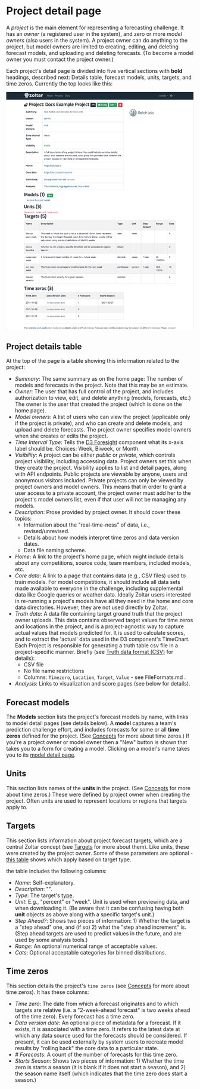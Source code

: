 # Project detail page

A *project* is the main element for representing a forecasting challenge. It has an *owner* (a registered user in the system), and zero or more *model owners* (also users in the system). A project owner can do anything to the project, but model owners are limited to creating, editing, and deleting forecast models, and uploading and deleting forecasts. (To become a model owner you must contact the project owner.)

Each project's detail page is divided into five vertical sections with **bold** headings, described next: Details table, forecast models, units, targets, and time zeros. Currently the top looks like this:

![Project detail page](img/project-detail-page.png "Project detail page")


## Project details table

At the top of the page is a table showing this information related to the project:

- *Summary*: The same summary as on the home page: The number of models and forecasts in the project. Note that this may be an estimate.
- *Owner*: The user that has full control of the project, and includes authorization to view, edit, and delete anything (models, forecasts, etc.) The owner is the user that created the project (which is done on the home page).
- *Model owners*: A list of users who can view the project (applicable only if the project is private), and who can create and delete models, and upload and delete forecasts. The project owner specifies model owners when she creates or edits the project.
- *Time Interval Type*: Tells the [D3 Foresight](https://github.com/reichlab/d3-foresight) component what its x-axis label should be. Choices: Week, Biweek, or Month.
- *Visibility*: A project can be either _public_ or _private_, which controls project visibility, including accessing data. Project owners set this when they create the project. Visibility applies to list and detail pages, along with API endpoints. Public projects are viewable by anyone, users and anonymous visitors included. Private projects can only be viewed by project owners and model owners. This means that in order to grant a user access to a private account, the project owner must add her to the project's model owners list, even if that user will not be managing any models.
- *Description*: Prose provided by project owner. It should cover these topics:
    - Information about the "real-time-ness" of data, i.e., revised/unrevised.
    - Details about how models interpret time zeros and data version dates.
    - Data file naming scheme.
- *Home*: A link to the project's home page, which might include details about any competitions, source code, team members, included models, etc.
- *Core data*: A link to a page that contains data (e.g., CSV files) used to train models. For model competitions, it should include all data sets made available to everyone in the challenge, including supplemental data like Google queries or weather data. Ideally Zoltar users interested in re-running a project's models have all they need in the home and core data directories. However, they are not used directly by Zoltar.
- *Truth data*: A data file containing target ground truth that the project owner uploads. This data contains observed target values for time zeros and locations in the project, and is a project-agnostic way to capture actual values that models predicted for. It is used to calculate scores, and to extract the 'actual' data used in the D3 component's TimeChart. Each Project is responsible for generating a truth table csv file in a project-specific manner. Briefly (see [Truth data format (CSV)](FileFormats.md#truth-data-format-csv) for details):
    - CSV file
    - No file name restrictions
    - Columns: `Timezero`, `Location`, `Target`, `Value` - see FileFormats.md .
- *Analysis*: Links to visualization and score pages (see below for details).


## Forecast models

The **Models** section lists the project's forecast models by name, with links to model detail pages (see details below). A **model** captures a team's prediction challenge effort, and includes forecasts for some or all **time zeros** defined for the project. (See [Concepts](Concepts.md) for more about time zeros.) If you're a project owner or model owner then a "New" button is shown that takes you to a form for creating a model. Clicking on a model's name takes you to its [model detail page](ModelDetailPage.md).


## Units

This section lists names of the **units** in the project. (See [Concepts](Concepts.md) for more about time zeros.) These were defined by project owner when creating the project. Often units are used to represent locations or regions that targets apply to.


## Targets

This section lists information about project forecast targets, which are a central Zoltar concept (see [Targets](Targets.md) for more about them). Like units, these were created by the project owner. Some of these parameters are optional - [this table](xx#summary-of-allowed-optional-and-required-parameters-by-target-type) shows which apply based on target type.

the table includes the following columns:

- *Name*: Self-explanatory.
- *Description*: "".
- *Type*: The target's [type](Targets.md#target-types).
- *Unit*: E.g., "percent" or "week". Unit is used when previewing data, and when downloading it. (Be aware that it can be confusing having both **unit** objects as above along with a specific target's unit.)
- *Step Ahead?*: Shows two pieces of information: 1) Whether the target is a "step ahead" one, and (if so) 2) what the "step ahead increment" is. (Step ahead targets are used to predict values in the future, and are used by some analysis tools.)
- *Range*: An optional numerical range of acceptable values.
- *Cats*: Optional acceptable categories for binned distributions.


## Time zeros

This section details the project's `time zeros` (see [Concepts](Concepts.md) for more about time zeros). It has these columns:

- *Time zero*: The date from which a forecast originates and to which targets are relative (i.e. a "2-week-ahead forecast" is two weeks ahead of the time zero). Every forecast has a time zero.
- *Data version date*: An optional piece of metadata for a forecast. If it exists, it is associated with a time zero. It refers to the latest date at which any data source used for the forecasts should be considered. If present, it can be used externally by system users to recreate model results by "rolling back" the core data to a particular state.
- *# Forecasts*: A count of the number of forecasts for this time zero.
- *Starts Season*: Shows two pieces of information: 1) Whether the time zero is starts a season (it is blank if it does not start a season), and 2) the season name itself (which indicates that the time zero does start a season.)

